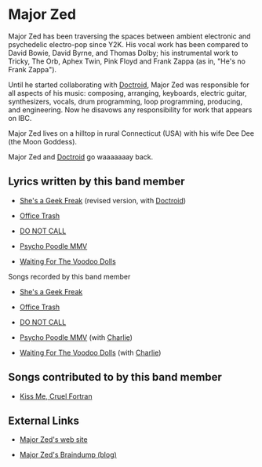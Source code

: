 # Major Zed
Major Zed has been traversing the spaces between ambient electronic and psychedelic electro-pop since Y2K. His vocal work has been compared to David Bowie, David Byrne, and Thomas Dolby; his instrumental work to Tricky, The Orb, Aphex Twin, Pink Floyd and Frank Zappa (as in, "He's no Frank Zappa").

Until he started collaborating with [Doctroid](/doctroid), Major Zed was responsible for all aspects of his music: composing, arranging, keyboards, electric guitar, synthesizers, vocals, drum programming, loop programming, producing, and engineering. Now he disavows any responsibility for work that appears on IBC.


Major Zed lives on a hilltop in rural Connecticut (USA) with his wife Dee Dee (the Moon Goddess).

Major Zed and [Doctroid](/doctroid) go waaaaaaay back.


## Lyrics written by this band member

* [She's a Geek Freak](/shes-a-geek-freak) (revised version, with [Doctroid](/doctroid))

* [Office Trash](/office-trash)

* [DO NOT CALL](/do-not-call)

* [Psycho Poodle MMV](/psycho-poodle-mmv) 

* [Waiting For The Voodoo Dolls](/waiting-for-the-voodoo-dolls)


Songs recorded by this band member

* [She's a Geek Freak](/shes-a-geek-freak)

* [Office Trash](/office-trash)

* [DO NOT CALL](/do-not-call)

* [Psycho Poodle MMV](/psycho-poodle-mmv) (with [Charlie](/charlie))

* [Waiting For The Voodoo Dolls](/waiting-for-the-voodoo-dolls) (with [Charlie](/charlie))


## Songs contributed to by this band member

* [Kiss Me, Cruel Fortran](/kiss-me-cruel-fortran-ii) 


## External Links

* [Major Zed's web site](http://www.majorzed.com/)

* [Major Zed's Braindump (blog)](http://www.livejournal.com/users/majorzed/)